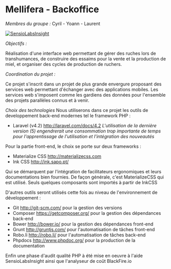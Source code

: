 # Mellifera - Backoffice

_Membres du groupe :_
Cyril - Yoann - Laurent

[![SensioLabsInsight](https://insight.sensiolabs.com/projects/25e2b5cb-c6e7-4cd9-81d5-f6ad53d64a1a/big.png)](https://insight.sensiolabs.com/projects/25e2b5cb-c6e7-4cd9-81d5-f6ad53d64a1a)

_Objectifs :_

Réalisation d'une interface web permettant de gérer des ruches lors de transhumances, de construire des essaims pour la vente et la production de miel, et organiser des cycles de production de ruchers.

_Coordination du projet :_

Ce projet s'inscrit dans un projet de plus grande envergure proposant des services web permettant d'échanger avec des applications mobiles.
Les services web s'imposent comme les gardiens des données pour l'ensemble des projets parallèles connus et à venir.

_Choix des technologies_
Nous utiliserons dans ce projet les outils de developpement back-end modernes tel le framework PHP :

*  Laravel (v4.2) http://laravel.com/docs/4.2
_L'utilisation de la dernière version (5) engendrerait une consommation trop importante de temps pour l'apprentissage de l'utilisation et l'intégration des nouveautés_

Pour la partie front-end, le choix se porte sur deux frameworks :

*  Materialize CSS http://materializecss.com
*  Ink CSS http://ink.sapo.pt/

Qui se démarquent par l'intégration de facilitateurs ergonomiques et leurs documentations bien fournies.
De façon générale, c'est MaterializeCSS qui est utilisé. Seuls quelques composants sont importés à partir de InkCSS

D'autres outils seront utilisés cette fois au niveau de l'environnement de développement :

*  Git http://git-scm.com/ pour la gestion des versions
*  Composer https://getcomposer.org/ pour la gestion des dépendances back-end
*  Bower http://bower.io/ pour la gestion des dépendances front-end
*  Grunt http://gruntjs.com/ pour l'automatisation de tâches front-end
*  Robo.li http://robo.li/ pour l'automatisation de tâches back-end
*  Phpdocs http://www.phpdoc.org/ pour la production de la documentation

Enfin une phase d'audit qualité PHP à été mise en oeuvre à l'aide SensioLabsInsight ainsi que l'analyseur de coût BlackFire.io



